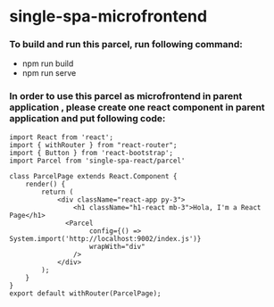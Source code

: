 # single-spa-microfrontend

### To build and run this parcel, run following command:

- npm run build
- npm run serve

### In order to use this parcel as microfrontend in parent application , please create one react component in parent application and put following code:

```
import React from 'react';
import { withRouter } from "react-router";
import { Button } from 'react-bootstrap';
import Parcel from 'single-spa-react/parcel'

class ParcelPage extends React.Component {
    render() {
        return (
            <div className="react-app py-3">
                <h1 className="h1-react mb-3">Hola, I'm a React Page</h1>
              <Parcel
                    config={() => System.import('http://localhost:9002/index.js')}
                    wrapWith="div"
                />
            </div>
        );
    }
}
export default withRouter(ParcelPage);
```
